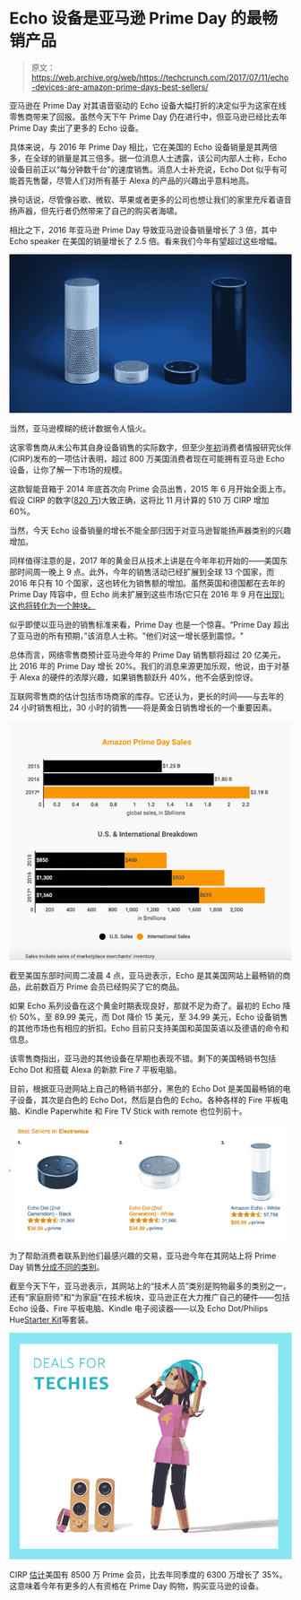 # Echo 设备是亚马逊 Prime Day 的最畅销产品 

> 原文：<https://web.archive.org/web/https://techcrunch.com/2017/07/11/echo-devices-are-amazon-prime-days-best-sellers/>

亚马逊在 Prime Day 对其语音驱动的 Echo 设备大幅打折的决定似乎为这家在线零售商带来了回报。虽然今天下午 Prime Day 仍在进行中，但亚马逊已经比去年 Prime Day 卖出了更多的 Echo 设备。

具体来说，与 2016 年 Prime Day 相比，它在美国的 Echo 设备销量是其两倍多，在全球的销量是其三倍多。据一位消息人士透露，该公司内部人士称，Echo 设备目前正以“每分钟数千台”的速度销售。消息人士补充说，Echo Dot 似乎有可能首先售罄，尽管人们对所有基于 Alexa 的产品的兴趣出乎意料地高。

换句话说，尽管像谷歌、微软、苹果或者更多的公司也想让我们的家里充斥着语音扬声器，但先行者仍然带来了自己的购买者海啸。

相比之下，2016 年亚马逊 Prime Day 导致亚马逊设备销量增长了 3 倍，其中 Echo speaker 在美国的销量增长了 2.5 倍。看来我们今年有望超过这些增幅。

![](img/fa2a364aadf24f58a4b25de90b0559d7.png)

当然，亚马逊模糊的统计数据令人恼火。

这家零售商从未公布其自身设备销售的实际数字，但至少[年初](https://web.archive.org/web/20221207074732/https://www.geekwire.com/2017/8-million-people-amazon-echo-customer-awareness-increases-dramatically/)消费者情报研究伙伴(CIRP)发布的一项估计表明，超过 800 万美国消费者现在可能拥有亚马逊 Echo 设备，让你了解一下市场的规模。

这款智能音箱于 2014 年底首次向 Prime 会员出售，2015 年 6 月开始全面上市。假设 CIRP 的数字([820 万](https://web.archive.org/web/20221207074732/http://www.ecommercebytes.com/cab/abn/y17/m01/i24/s02))大致正确，这将比 11 月计算的 510 万 CIRP 增加 60%。

当然，今天 Echo 设备销量的增长不能全部归因于对亚马逊智能扬声器类别的兴趣增加。

同样值得注意的是，2017 年的黄金日从技术上讲是在今年年初开始的——美国东部时间周一晚上 9 点。此外，今年的销售活动已经扩展到全球 13 个国家，而 2016 年只有 10 个国家，这也转化为销售额的增加。虽然英国和德国都在去年的 Prime Day 阵容中，但 Echo 尚未扩展到这些市场(它只在 2016 年 9 月在[出现):这也将转化为一个肿块。](https://web.archive.org/web/20221207074732/https://beta.techcrunch.com/2016/09/14/amazons-alexa-powered-echo-and-echo-dot-coming-to-uk-and-germany/)

似乎即使以亚马逊的销售标准来看，Prime Day 也是一个惊喜。“Prime Day 超出了亚马逊的所有预期，”该消息人士称。"他们对这一增长感到震惊。"

总体而言，网络零售商预计亚马逊今年的 Prime Day 销售额将超过 20 亿美元，比 2016 年的 Prime Day 增长 20%。我们的消息来源更加乐观，他说，由于对基于 Alexa 的硬件的浓厚兴趣，如果销售额跃升 40%，他不会感到惊讶。

互联网零售商的估计包括市场商家的库存。它还认为，更长的时间——与去年的 24 小时销售相比，30 小时的销售——将是黄金日销售增长的一个重要因素。

![](img/dcd60910eb45572f19dcac8d3488cef5.png)

截至美国东部时间周二凌晨 4 点，亚马逊表示，Echo 是其美国网站上最畅销的商品，此前数百万 Prime 会员已经购买了它的商品。

如果 Echo 系列设备在这个黄金时期表现良好，那就不足为奇了。最初的 Echo 降价 50%，至 89.99 美元，而 Dot 降价 15 美元，至 34.99 美元，Echo 设备销售的其他市场也有相应的折扣。Echo 目前只支持美国和英国英语以及德语的命令和信息。

该零售商指出，亚马逊的其他设备在早期也表现不错。剩下的美国畅销书包括 Echo Dot 和搭载 Alexa 的新款 Fire 7 平板电脑。

目前，根据亚马逊网站上自己的畅销书部分，黑色的 Echo Dot 是美国最畅销的电子设备，其次是白色的 Echo Dot，然后是白色的 Echo。各种各样的 Fire 平板电脑、Kindle Paperwhite 和 Fire TV Stick with remote 也位列前十。

![](img/66aac89d4aa4bc9bb66e081ef589bb7b.png)

为了帮助消费者联系到他们最感兴趣的交易，亚马逊今年在其网站上将 Prime Day 销售[分成不同的类别](https://web.archive.org/web/20221207074732/https://www.amazon.com/ref=nav_logo)。

截至今天下午，亚马逊表示，其网站上的“技术人员”类别是购物最多的类别之一，还有“家庭厨师”和“为家庭”在技术板块，亚马逊正在大力推广自己的硬件——包括 Echo 设备、Fire 平板电脑、Kindle 电子阅读器——以及 Echo Dot/Philips Hue[Starter Kit](https://web.archive.org/web/20221207074732/https://www.amazon.com/All-New-Echo-Dot-2nd-Generation/dp/B01KUF2CH8/ref=gbps_tit_m-3_62d6_43ff8713?smid=ATVPDKIKX0DER&pf_rd_p=ffcb75c7-e01d-4198-b44a-8ee857d262d6&pf_rd_s=merchandised-search-3&pf_rd_t=101&pf_rd_i=14611812011&pf_rd_m=ATVPDKIKX0DER&pf_rd_r=C1VTHG4QC7JQP3WYCPM7)等套装。

![](img/d7d4990c6836639488350f5acaa2afef.png)

CIRP [估计](https://web.archive.org/web/20221207074732/https://www.geekwire.com/2017/study-amazon-reaches-85-million-prime-members-u-s-35-last-year/)美国有 8500 万 Prime 会员，比去年同季度的 6300 万增长了 35%。这意味着今年有更多的人有资格在 Prime Day 购物，购买亚马逊的设备。